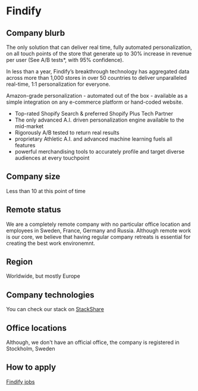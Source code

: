 # Findify

## Company blurb

The only solution that can deliver real time, fully automated personalization, on all touch points of the store that generate up to 30% increase in revenue per user (See A/B tests*, with 95% confidence).

In less than a year, Findify’s breakthrough technology has aggregated data across more than 1,000 stores in over 50 countries to deliver unparalleled real-time, 1:1 personalization for everyone. 
 
Amazon-grade personalization - automated out of the box - available as a simple integration on any e-commerce platform or hand-coded website. 
 
- Top-rated Shopify Search & preferred Shopify Plus Tech Partner
- The only advanced A.I. driven personalization engine available to the mid-market
- Rigorously A/B tested to return real results
- proprietary Athletic A.I. and advanced machine learning fuels all features 
- powerful merchandising tools to accurately profile and target diverse audiences at every touchpoint

## Company size

Less than 10 at this point of time

## Remote status

We are a completely remote company with no particular office location and employees in Sweden, France, Germany and Russia. Although remote work is our core, we believe that having regular company retreats is essential for creating the best work environemnt.

## Region

Worldwide, but mostly Europe

## Company technologies

You can check our stack on [StackShare](https://stackshare.io/findify)

## Office locations

Although, we don't have an official office, the company is registered in Stockholm, Sweden

## How to apply

[Findify jobs](https://careers.findify.io)
